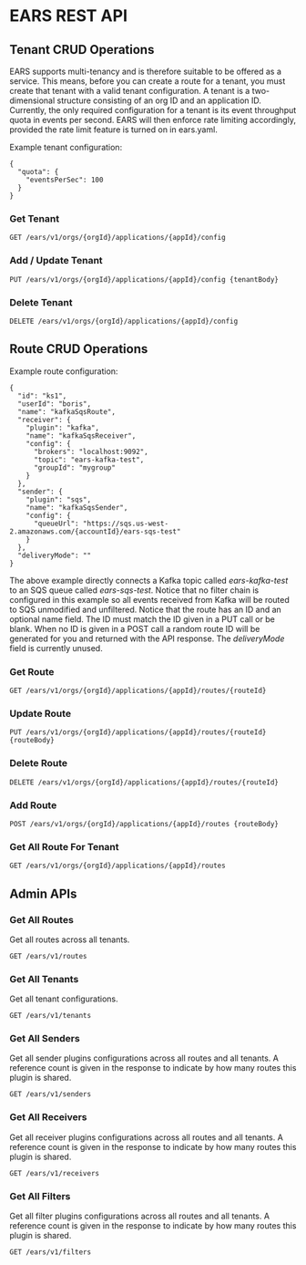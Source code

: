 # EARS REST API

## Tenant CRUD Operations

EARS supports multi-tenancy and is therefore suitable to be offered as a service.
This means, before you can create a route for a tenant, you must create that tenant
with a valid tenant configuration. A tenant is a two-dimensional structure consisting
of an org ID and an application ID. Currently, the only required configuration for
a tenant is its event throughput quota in events per second. EARS will then enforce
rate limiting accordingly, provided the rate limit feature is turned on in ears.yaml.

Example tenant configuration:

```
{
  "quota": {
    "eventsPerSec": 100
  }
}
```

### Get Tenant

```
GET /ears/v1/orgs/{orgId}/applications/{appId}/config
```

### Add / Update Tenant

```
PUT /ears/v1/orgs/{orgId}/applications/{appId}/config {tenantBody}
```

### Delete Tenant

```
DELETE /ears/v1/orgs/{orgId}/applications/{appId}/config
```

## Route CRUD Operations

Example route configuration:

```
{
  "id": "ks1",
  "userId": "boris",
  "name": "kafkaSqsRoute",
  "receiver": {
    "plugin": "kafka",
    "name": "kafkaSqsReceiver",
    "config": {
      "brokers": "localhost:9092",
      "topic": "ears-kafka-test",
      "groupId": "mygroup"
    }
  },
  "sender": {
    "plugin": "sqs",
    "name": "kafkaSqsSender",
    "config": {
      "queueUrl": "https://sqs.us-west-2.amazonaws.com/{accountId}/ears-sqs-test"
    }
  },
  "deliveryMode": ""
}
```

The above example directly connects a Kafka topic called _ears-kafka-test_ to an SQS queue called
_ears-sqs-test_. Notice that no filter chain is configured in this example so all events received from 
Kafka will be routed to SQS unmodified and unfiltered. Notice that the route has an ID and an optional 
name field. The ID must match the ID given in a PUT call or be blank. When no ID is given in a POST 
call a random route ID will be generated for you and returned with the API response. The _deliveryMode_
field is currently unused.

### Get Route

```
GET /ears/v1/orgs/{orgId}/applications/{appId}/routes/{routeId}
```

### Update Route

```
PUT /ears/v1/orgs/{orgId}/applications/{appId}/routes/{routeId} {routeBody}
```

### Delete Route

```
DELETE /ears/v1/orgs/{orgId}/applications/{appId}/routes/{routeId}
```

### Add Route

```
POST /ears/v1/orgs/{orgId}/applications/{appId}/routes {routeBody}
```

### Get All Route For Tenant

```
GET /ears/v1/orgs/{orgId}/applications/{appId}/routes
```

## Admin APIs

### Get All Routes

Get all routes across all tenants.

```
GET /ears/v1/routes
```

### Get All Tenants

Get all tenant configurations.

```
GET /ears/v1/tenants
```

### Get All Senders

Get all sender plugins configurations across all routes and all tenants. A reference count is given in the
response to indicate by how many routes this plugin is shared.

```
GET /ears/v1/senders
```

### Get All Receivers

Get all receiver plugins configurations across all routes and all tenants. A reference count is given in the
response to indicate by how many routes this plugin is shared.

```
GET /ears/v1/receivers
```

### Get All Filters

Get all filter plugins configurations across all routes and all tenants. A reference count is given in the
response to indicate by how many routes this plugin is shared.

```
GET /ears/v1/filters
```
